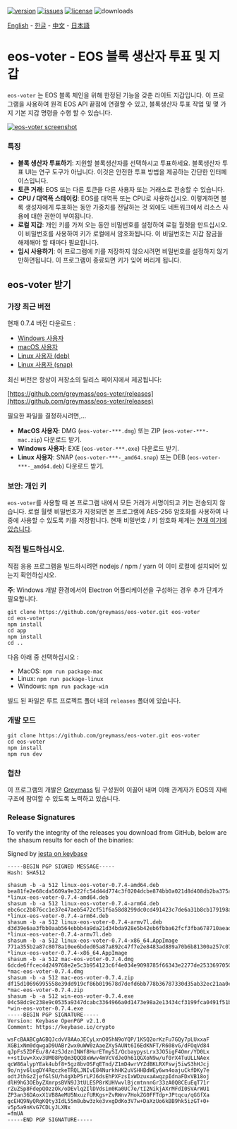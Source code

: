 [![version](https://img.shields.io/github/release/greymass/eos-voter/all.svg)](https://github.com/greymass/eos-voter/releases)
[![issues](https://img.shields.io/github/issues/greymass/eos-voter.svg)](https://github.com/greymass/eos-voter/issues)
[![license](https://img.shields.io/badge/license-MIT-blue.svg)](https://raw.githubusercontent.com/greymass/eos-voter/master/LICENSE)
![downloads](https://img.shields.io/github/downloads/greymass/eos-voter/total.svg)

[English](https://github.com/greymass/eos-voter/blob/master/README.md) - [한글](https://github.com/greymass/eos-voter/blob/master/README.kr.md) - [中文](https://github.com/greymass/eos-voter/blob/master/README.zh.md) - [日本語](https://github.com/greymass/eos-voter/blob/master/README.ja.md)

# eos-voter - EOS 블록 생산자 투표 및 지갑

`eos-voter` 는 EOS 블록 체인을 위해 한정된 기능을 갖춘 라이트 지갑입니다. 이 프로그램을 사용하여 원격 EOS API 끝점에 연결할 수 있고, 블록생산자 투표 작업 및 몇 가지 기본 지갑 명령을 수행 할 수 있습니다.

[![eos-voter screenshot](https://raw.githubusercontent.com/greymass/eos-voter/master/eos-voter.png)](https://raw.githubusercontent.com/greymass/eos-voter/master/eos-voter.png)

### 특징

- **블록 생산자 투표하기**: 지원할 블록생산자를 선택하시고 투표하세요. 블록생산자 투표 UI는 연구 도구가 아닙니다. 이것은 안전한 투표 방법을 제공하는 간단한 인터페이스입니다.
- **토큰 거래**: EOS 또는 다른 토큰을 다른 사용자 또는 거래소로 전송할 수 있습니다.
- **CPU / 대역폭 스테이킹**: EOS를 대역폭 또는 CPU로 사용하십시오. 이렇게하면 블록 생성자에게 투표하는 동안 가중치를 전달하는 것 외에도 네트워크에서 리소스 사용에 대한 권한이 부여됩니다.
- **로컬 지갑**: 개인 키를 가져 오는 동안 비밀번호를 설정하여 로컬 월렛을 만드십시오. 이 비밀번호를 사용하여 키가 로컬에서 암호화됩니다. 이 비밀번호는 지갑 잠금을 해제해야 할 때마다 필요합니다.
- **임시 사용하기**: 이 프로그램에 키를 저장하지 않으시려면 비밀번호를 설정하지 않기 만하면됩니다. 이 프로그램이 종료되면 키가 잊어 버리게 됩니다.

## eos-voter 받기

### 가장 최근 버전

현재 0.7.4 버전 다운로드 :

- [Windows 사용자](https://github.com/greymass/eos-voter/releases/download/v0.7.4/win-eos-voter-0.7.4.exe)
- [macOS 사용자](https://github.com/greymass/eos-voter/releases/download/v0.7.4/mac-eos-voter-0.7.4.dmg)
- [Linux 사용자 (deb)](https://github.com/greymass/eos-voter/releases/download/v0.7.4/linux-eos-voter-0.7.4-amd64.snap)
- [Linux 사용자 (snap)](https://github.com/greymass/eos-voter/releases/download/v0.7.4/linux-eos-voter-0.7.4-amd64.snap)

최신 버전은 항상이 저장소의 릴리스 페이지에서 제공됩니다:

[https://github.com/greymass/eos-voter/releases](https://github.com/greymass/eos-voter/releases)

필요한 파일을 결정하시려면,...

- **MacOS 사용자**: DMG (`eos-voter-***.dmg`) 또는 ZIP (`eos-voter-***-mac.zip`) 다운로드 받기.
- **Windows 사용자**: EXE (`eos-voter-***.exe`) 다운로드 받기.
- **Linux 사용자**: SNAP (`eos-voter-***-_amd64.snap`) 또는 DEB (`eos-voter-***-_amd64.deb`) 다운로드 받기.

### 보안: 개인 키

`eos-voter`를 사용할 때 본 프로그램 내에서 모든 거래가 서명이되고 키는 전송되지 않습니다. 로컬 월렛 비밀번호가 지정되면 본 프로그램에 AES-256 암호화를 사용하여 나중에 사용할 수 있도록 키를 저장합니다. 현재 비밀번호 / 키 암호화 체계는 [현재 여기에 있습니다](https://github.com/aaroncox/eos-voter/blob/master/app/shared/actions/wallet.js#L71-L86).

### 직접 빌드하십시오.

직접 응용 프로그램을 빌드하시려면 nodejs / npm / yarn 이 이미 로컬에 설치되어 있는지 확인하십시오.

**주**: Windows 개발 환경에서이 Electron 어플리케이션을 구성하는 경우 추가 단계가 필요합니다.

```
git clone https://github.com/greymass/eos-voter.git eos-voter
cd eos-voter
npm install
cd app
npm install
cd ..
```


다음 아래 중 선택하십시오 :

- MacOS: `npm run package-mac`
- Linux: `npm run package-linux`
- Windows: `npm run package-win`

빌드 된 파일은 루트 프로젝트 폴더 내의 `releases` 폴더에 있습니다.

### 개발 모드

```
git clone https://github.com/greymass/eos-voter.git eos-voter
cd eos-voter
npm install
npm run dev
```

### 협찬

이 프로그램의 개발은 [Greymass](https://greymass.com) 팀 구성원이 이끌어 내며 이해 관계자가 EOS의 지배 구조에 참여할 수 있도록 노력하고 있습니다.

### Release Signatures

To verify the integrity of the releases you download from GitHub, below are the shasum results for each of the binaries:

Signed by [jesta on keybase](https://keybase.io/jesta)

```
-----BEGIN PGP SIGNED MESSAGE-----
Hash: SHA512

shasum -b -a 512 linux-eos-voter-0.7.4-amd64.deb
bea81fe2e68cda5609a9e322fc54d44d774c3f0204dcbe874bb0a021d8d408db2ba375aeab984e5cc44886a66608168f6889b57f1dffce6cc266f3edc1c83d92 *linux-eos-voter-0.7.4-amd64.deb
shasum -b -a 512 linux-eos-voter-0.7.4-arm64.deb
ebc6cc2b876cc1e37e47aeb5472cf51f6a58d8299dc0cd491423c7de6a31b8cb179198ac50e4a3601c48ae87b366fddb1a89e1c7eae57c7428dfc01b60550989 *linux-eos-voter-0.7.4-arm64.deb
shasum -b -a 512 linux-eos-voter-0.7.4-armv7l.deb
d3d39e6aa3fbb0aab564ebbb4a9da21d34bda928e5b42eb6fbba62fcf3fba678710aeade713125b24b8294f3f68f236f3c32cda53e0f251135f3bd329bf236de *linux-eos-voter-0.7.4-armv7l.deb
shasum -b -a 512 linux-eos-voter-0.7.4-x86_64.AppImage
771a355b2a87c8078a10ee6bded05a87a892c47f7e2e8483ad889a70b6b81300a257c07ff99551c3bad99dc5b7e83eaa90d55fc07ab5ae5fcbd3cdf0ce0349e2 *linux-eos-voter-0.7.4-x86_64.AppImage
shasum -b -a 512 mac-eos-voter-0.7.4.dmg
6dcde6ffcec4d249768e2e5c3b954123c6f4e034e9098785f66343e2277de2533697050b9aaec684a33c2ea7c40d60fca104f86bf6809ec4cc4c41d2bfac3272 *mac-eos-voter-0.7.4.dmg
shasum -b -a 512 mac-eos-voter-0.7.4.zip
df15d10696995558e39dd919cf86b019678d7defd6bb778b36787330d35ab32ec21aa0cb4d922f3fa0fa09b98f315d1b99713e63d3251423861f783178d2a158 *mac-eos-voter-0.7.4.zip
shasum -b -a 512 win-eos-voter-0.7.4.exe
04c58dc9c238e9c0535a9347dcabc3364966a0d1473e98a2e13434cf3199fca0491f51b9a945ea2326c8ae203b04f533d730f9aa904168dcfea5b365a2c24a4d *win-eos-voter-0.7.4.exe
-----BEGIN PGP SIGNATURE-----
Version: Keybase OpenPGP v2.1.0
Comment: https://keybase.io/crypto

wsFcBAABCgAGBQJcdvV8AAoJECyLxnO05hN9oYQP/1KSQ2orKzFu7GQy7pLUxxaF
XGBixNm0dqwgaD9UABr2wx0uWW0zAaeZXy5AUNt6I6EdKNFT/R608vG/dFOqVd84
qJpFs5ZDFEu/8/4zSJdznINWf8HurETmySI/QcbaypysLrx3JO5igF4Omr/YD0Lx
++stIuw+Xxv3UM08PpQm3QQQ8xWwv4mVcVdJeOh61QGXoN9w/uf0rX4TuULLNAex
qcW86alypYEak4ubf8+5gz8bvOSFqETnd/Z1mD4wrVYZdBKLRXFswj5iwS3hHJcj
9o/njv6lugDY4RqczkeTRQLJNIvE84NurkhHK2uVSHHBdWEy6wn4oajuCkfDKy7e
odtJthGzZjefGlSU/h4gXbP5rLPJ6dsEhPXFzsIxWDzuxaAwqzpIdnaFDxVB18oj
dlH9hG3OEbyZXmrpsBVN9J3tULESP8rKUHVwvlBjcmtnnnGr33zA0Q8CEuEqT71r
rZuZSp8FdepQOzzOk/oDEvlq2IlDVdsim0Ka0UC7e/tI2NikjAXrMFdI0SVArWU1
ZP3an36DAoxX1VB8AeMU5NxuzfURKgs+ZvRWnv7HokZG0FFTdp+JPtqcu/qGGfXa
gcEHQ9NyQRgKQty3IdL55m8ubw3zke3vxgDdKo3V7w+DaXzUo6kBB9hk5izGT+0+
v5p5a9nKvG7CDLyJLXNx
=fmUA
-----END PGP SIGNATURE-----
```
